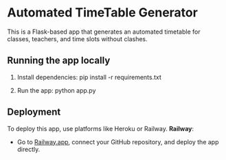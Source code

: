 # Automated TimeTable Generator

This is a Flask-based app that generates an automated timetable for classes, teachers, and time slots without clashes.

## Running the app locally

1. Install dependencies:
pip install -r requirements.txt


2. Run the app:
python app.py

## Deployment

To deploy this app, use platforms like Heroku or Railway.
**Railway**:
- Go to [Railway.app](https://railway.app), connect your GitHub repository, and deploy the app directly.
